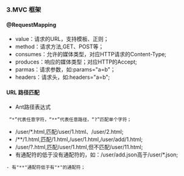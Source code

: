 ### 3.MVC 框架
#### @RequestMapping
- value：请求的URL，支持模板、正则；
- method：请求方法,GET、POST等；
- consumes：允许的媒体类型，对应HTTP请求的Content-Type;
- produces：响应的媒体类型；对应HTTP的Accept;
- parmas：请求参数，如:params="a=b"；
- headers：请求头，如:headers="a=b";
#### URL 路径匹配
- Ant路径表达式
```
 “*”代表任意字符，“**”代表任意路径，“?”匹配单个字符；
```
- /user/*.html,匹配/user/1.html、/user/2.html;
- /**/1.html,匹配/1.html,/user/1.html,/user/add/1.html;
- /user/?.html,匹配/user/1.html,但不匹配/user/11.html;
- 有通配符的低于没有通配符的，如：/user/add.json高于/user/*.json;
```
- 有"**"通配符低于有"*"的通配符；
```